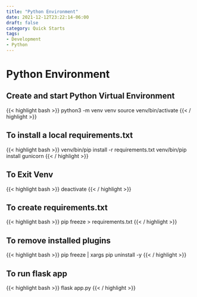 ```yaml
---
title: "Python Environment"
date: 2021-12-12T23:22:14-06:00
draft: false
category: Quick Starts
tags:
- Development
- Python
---
```


# Python Environment

## Create and start Python Virtual Environment
{{< highlight bash >}}
python3 -m venv venv
source venv/bin/activate
{{< / highlight >}}

## To install a local requirements.txt
{{< highlight bash >}}
venv/bin/pip install -r requirements.txt
venv/bin/pip install gunicorn
{{< / highlight >}}

## To Exit Venv
{{< highlight bash >}}
deactivate
{{< / highlight >}}

## To create requirements.txt
{{< highlight bash >}}
pip freeze > requirements.txt
{{< / highlight >}}

## To remove installed plugins
{{< highlight bash >}}
pip freeze | xargs pip uninstall -y
{{< / highlight >}}

## To run flask app
{{< highlight bash >}}
flask app.py
{{< / highlight >}}
